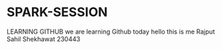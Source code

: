 # SPARK-SESSION
LEARNING GITHUB
we are learning Github today
hello this is me
Rajput
Sahil
Shekhawat
230443